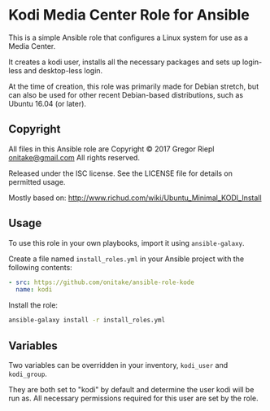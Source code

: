 Kodi Media Center Role for Ansible
==================================

This is a simple Ansible role that configures a Linux system
for use as a Media Center.

It creates a kodi user, installs all the necessary packages
and sets up login-less and desktop-less login.

At the time of creation, this role was primarily made for
Debian stretch, but can also be used for other recent
Debian-based distributions, such as Ubuntu 16.04 (or later).


Copyright
---------

All files in this Ansible role are
Copyright © 2017 Gregor Riepl <onitake@gmail.com>
All rights reserved.

Released under the ISC license.
See the LICENSE file for details on permitted usage.

Mostly based on:
http://www.richud.com/wiki/Ubuntu_Minimal_KODI_Install


Usage
-----

To use this role in your own playbooks, import it using `ansible-galaxy`.

Create a file named `install_roles.yml` in your Ansible project
with the following contents:

```yaml
- src: https://github.com/onitake/ansible-role-kode
  name: kodi
```

Install the role:

```bash
ansible-galaxy install -r install_roles.yml
```


Variables
---------

Two variables can be overridden in your inventory,
`kodi_user` and `kodi_group`.

They are both set to "kodi" by default and determine the user
kodi will be run as. All necessary permissions required for
this user are set by the role.
